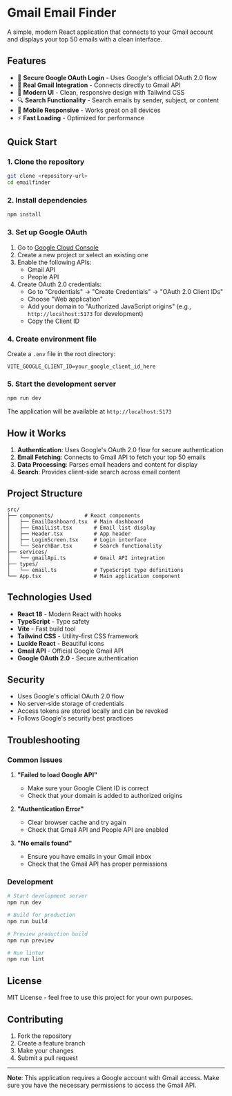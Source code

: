 # Gmail Email Finder

A simple, modern React application that connects to your Gmail account and displays your top 50 emails with a clean interface.

## Features

- 🔐 **Secure Google OAuth Login** - Uses Google's official OAuth 2.0 flow
- 📧 **Real Gmail Integration** - Connects directly to Gmail API
- 🎨 **Modern UI** - Clean, responsive design with Tailwind CSS
- 🔍 **Search Functionality** - Search emails by sender, subject, or content
- 📱 **Mobile Responsive** - Works great on all devices
- ⚡ **Fast Loading** - Optimized for performance

## Quick Start

### 1. Clone the repository
```bash
git clone <repository-url>
cd emailfinder
```

### 2. Install dependencies
```bash
npm install
```

### 3. Set up Google OAuth

1. Go to [Google Cloud Console](https://console.cloud.google.com/)
2. Create a new project or select an existing one
3. Enable the following APIs:
   - Gmail API
   - People API
4. Create OAuth 2.0 credentials:
   - Go to "Credentials" → "Create Credentials" → "OAuth 2.0 Client IDs"
   - Choose "Web application"
   - Add your domain to "Authorized JavaScript origins" (e.g., `http://localhost:5173` for development)
   - Copy the Client ID

### 4. Create environment file
Create a `.env` file in the root directory:
```env
VITE_GOOGLE_CLIENT_ID=your_google_client_id_here
```

### 5. Start the development server
```bash
npm run dev
```

The application will be available at `http://localhost:5173`

## How it Works

1. **Authentication**: Uses Google's OAuth 2.0 flow for secure authentication
2. **Email Fetching**: Connects to Gmail API to fetch your top 50 emails
3. **Data Processing**: Parses email headers and content for display
4. **Search**: Provides client-side search across email content

## Project Structure

```
src/
├── components/          # React components
│   ├── EmailDashboard.tsx  # Main dashboard
│   ├── EmailList.tsx       # Email list display
│   ├── Header.tsx          # App header
│   ├── LoginScreen.tsx     # Login interface
│   └── SearchBar.tsx       # Search functionality
├── services/
│   └── gmailApi.ts         # Gmail API integration
├── types/
│   └── email.ts            # TypeScript type definitions
└── App.tsx                 # Main application component
```

## Technologies Used

- **React 18** - Modern React with hooks
- **TypeScript** - Type safety
- **Vite** - Fast build tool
- **Tailwind CSS** - Utility-first CSS framework
- **Lucide React** - Beautiful icons
- **Gmail API** - Official Google Gmail API
- **Google OAuth 2.0** - Secure authentication

## Security

- Uses Google's official OAuth 2.0 flow
- No server-side storage of credentials
- Access tokens are stored locally and can be revoked
- Follows Google's security best practices

## Troubleshooting

### Common Issues

1. **"Failed to load Google API"**
   - Make sure your Google Client ID is correct
   - Check that your domain is added to authorized origins

2. **"Authentication Error"**
   - Clear browser cache and try again
   - Check that Gmail API and People API are enabled

3. **"No emails found"**
   - Ensure you have emails in your Gmail inbox
   - Check that the Gmail API has proper permissions

### Development

```bash
# Start development server
npm run dev

# Build for production
npm run build

# Preview production build
npm run preview

# Run linter
npm run lint
```

## License

MIT License - feel free to use this project for your own purposes.

## Contributing

1. Fork the repository
2. Create a feature branch
3. Make your changes
4. Submit a pull request

---

**Note**: This application requires a Google account with Gmail access. Make sure you have the necessary permissions to access the Gmail API. 